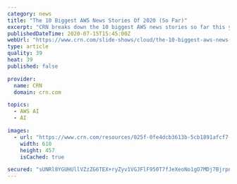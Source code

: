 ```yaml
---
category: news
title: "The 10 Biggest AWS News Stories Of 2020 (So Far)"
excerpt: "CRN breaks down the 10 biggest AWS news stories so far this year, from product releases including Amazon Honeycode to the cloud provider’s moves on issues such as racial injustice and the coronavirus (COVID-19) pandemic."
publishedDateTime: 2020-07-15T15:45:00Z
webUrl: "https://www.crn.com/slide-shows/cloud/the-10-biggest-aws-news-stories-of-2020-so-far-"
type: article
quality: 39
heat: 39
published: false

provider:
  name: CRN
  domain: crn.com

topics:
  - AWS AI
  - AI

images:
  - url: "https://www.crn.com/resources/025f-0fe4dcb3613b-5cb1891afcf7-1000/aws-booth.jpg"
    width: 610
    height: 457
    isCached: true

secured: "sUNRl8YGUHUllVZzZG6TEX+ryZyv1VGJFlF950T7fJeXeoNo1gO7MDj7Bjrpn2KAz68dyz8pQ2F7ZnGg6bOqPWLoN1974g8FtJs/LxDzlBvL0af9vs6wqtMTeUdGEcmnbHLo76QZCj0IpIIgX8tGtsGbEMs2S+wtvbbQ1LaRrc9518ttV3uHfnV9dai9o9TWhrOHp5Z/EY1/QdgNQVRwn+hSycd4dZ6yvpgQEYrw78JlGX5CEpMzZMy+mCtA4rkdTGf3SIAMvvEKpMgo1VyOxAJDKHwx6zBWKaXqPlZjwZ5HiyMe3oie+91AzlrgzKSU/rjQZSUefVAsI5jr7hhgbA==;nlMbXv0HwQ+tX1Wp8qzWcQ=="
---
```


